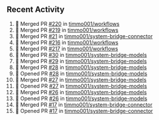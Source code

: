 ## Recent Activity

<!--START_SECTION:activity-->
1. 🎉 Merged PR [#220](https://github.com/timmo001/workflows/pull/220) in [timmo001/workflows](https://github.com/timmo001/workflows)
2. 🎉 Merged PR [#219](https://github.com/timmo001/workflows/pull/219) in [timmo001/workflows](https://github.com/timmo001/workflows)
3. 🎉 Merged PR [#21](https://github.com/timmo001/system-bridge-connector/pull/21) in [timmo001/system-bridge-connector](https://github.com/timmo001/system-bridge-connector)
4. 🎉 Merged PR [#216](https://github.com/timmo001/workflows/pull/216) in [timmo001/workflows](https://github.com/timmo001/workflows)
5. 🎉 Merged PR [#217](https://github.com/timmo001/workflows/pull/217) in [timmo001/workflows](https://github.com/timmo001/workflows)
6. 🎉 Merged PR [#30](https://github.com/timmo001/system-bridge-models/pull/30) in [timmo001/system-bridge-models](https://github.com/timmo001/system-bridge-models)
7. 🎉 Merged PR [#29](https://github.com/timmo001/system-bridge-models/pull/29) in [timmo001/system-bridge-models](https://github.com/timmo001/system-bridge-models)
8. 🎉 Merged PR [#28](https://github.com/timmo001/system-bridge-models/pull/28) in [timmo001/system-bridge-models](https://github.com/timmo001/system-bridge-models)
9. 💪 Opened PR [#28](https://github.com/timmo001/system-bridge-models/pull/28) in [timmo001/system-bridge-models](https://github.com/timmo001/system-bridge-models)
10. 🎉 Merged PR [#27](https://github.com/timmo001/system-bridge-models/pull/27) in [timmo001/system-bridge-models](https://github.com/timmo001/system-bridge-models)
11. 💪 Opened PR [#27](https://github.com/timmo001/system-bridge-models/pull/27) in [timmo001/system-bridge-models](https://github.com/timmo001/system-bridge-models)
12. 🎉 Merged PR [#26](https://github.com/timmo001/system-bridge-models/pull/26) in [timmo001/system-bridge-models](https://github.com/timmo001/system-bridge-models)
13. 💪 Opened PR [#26](https://github.com/timmo001/system-bridge-models/pull/26) in [timmo001/system-bridge-models](https://github.com/timmo001/system-bridge-models)
14. 🎉 Merged PR [#17](https://github.com/timmo001/system-bridge-connector/pull/17) in [timmo001/system-bridge-connector](https://github.com/timmo001/system-bridge-connector)
15. 💪 Opened PR [#17](https://github.com/timmo001/system-bridge-connector/pull/17) in [timmo001/system-bridge-connector](https://github.com/timmo001/system-bridge-connector)
<!--END_SECTION:activity-->
